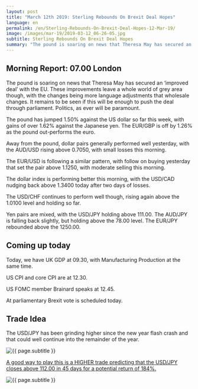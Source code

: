 ```yaml
---
layout: post
title: "March 12th 2019: Sterling Rebounds On Brexit Deal Hopes"
language: en
permalink: /en/Sterling-Rebounds-On-Brexit-Deal-Hopes-12-Mar-19/
image: /images/mar-19/2019-03-12_06-26-05.jpg
subtitle: Sterling Rebounds On Brexit Deal Hopes
summary: "The pound is soaring on news that Theresa May has secured an ‘improved deal’ with the EU. These improvements leave a whole world of grey area though, with the changes being more language adjustments that wholesale changes. It remains to be seen if this will be enough to push the deal through parliament. Politics, as ever will be paramount"
---
```

## Morning Report: 07.00 London

The pound is soaring on news that Theresa May has secured an ‘improved deal’ with the EU. These improvements leave a whole world of grey area though, with the changes being more language adjustments that wholesale changes. It remains to be seen if this will be enough to push the deal through parliament. Politics, as ever will be paramount. 

The pound has jumped 1.50% against the US dollar so far this week, with gains of over 1.62% against the Japanese yen. The EUR/GBP is off by 1.26% as the pound out-performs the euro. 

Away from the pound, dollar pairs generally performed well yesterday, with the AUD/USD rising above 0.7050, with small losses this morning. 

The EUR/USD is following a similar pattern, with follow on buying yesterday that set the pair above 1.1250, with moderate selling this morning. 

The dollar index is performing better this morning, with the USD/CAD nudging back above 1.3400 today after two days of losses. 

The USD/CHF continues to perform well though, rising again above the 1.0100 level and holding so far. 

Yen pairs are mixed, with the USD/JPY holding above 111.00. The AUD/JPY is falling back slightly, but holding above the 78.00 level. The EUR/JPY rebounded above the 1250.00. 

## Coming up today

Today, we have UK GDP at 09.30, with Manufacturing Production at the same time. 

US CPI and core CPI are at 12.30. 

US FOMC member Brainard speaks at 12.45. 

At parliamentary Brexit vote is scheduled today. 

## Trade Idea

The USD/JPY has been grinding higher since the new year flash crash and that could well continue into the remainder of the year.

<img class="post-image" src="{{ site.url }}/images/mar-19/2019-03-12_06-26-05.jpg" alt="{{ page.subtitle }}" title="{{ page.subtitle }}">

<a href="%LINK%%?currency=GBP&market=forex&underlying=frxUSDJPY&formname=higherlower&duration_units=d&duration_amount=45&expiry_type=duration&barrier=112&amount=10&amount_type=stake" target="_blank" rel="noopener noreferrer nofollow">A good way to play this is a HIGHER trade predicting that the USD/JPY closes above 112.00 in 45 days for a potential return of 184%.</a>

<img class="post-image" src="{{ site.url }}/images/mar-19/2019-03-12_06-29-37.jpg" alt="{{ page.subtitle }}" title="{{ page.subtitle }}">